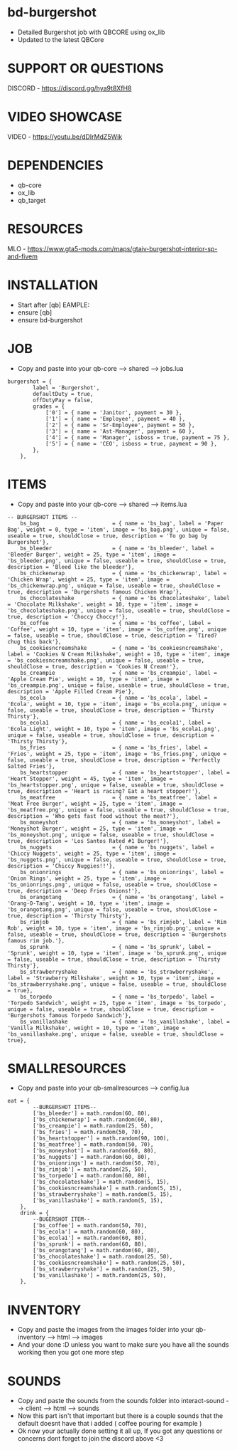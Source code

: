 # bd-burgershot
- Detailed Burgershot job with QBCORE using ox_lib
- Updated to the latest QBCore

# SUPPORT OR QUESTIONS
DISCORD - https://discord.gg/hya9t8XfH8

# VIDEO SHOWCASE
VIDEO - https://youtu.be/dDIrMdZ5Wik

# DEPENDENCIES
- qb-core
- ox_lib
- qb_target

# RESOURCES
MLO - https://www.gta5-mods.com/maps/gtaiv-burgershot-interior-sp-and-fivem

# INSTALLATION
- Start after [qb]
EAMPLE:
- ensure [qb]
- ensure bd-burgershot

# JOB
- Copy and paste into your qb-core --> shared --> jobs.lua
```
burgershot = {
		label = 'Burgershot',
		defaultDuty = true,
		offDutyPay = false,
		grades = {
			['0'] = { name = 'Janitor', payment = 30 },
			['1'] = { name = 'Employee', payment = 40 },
			['2'] = { name = 'Sr-Employee', payment = 50 },
			['3'] = { name = 'Ast-Manager', payment = 60 },
			['4'] = { name = 'Manager', isboss = true, payment = 75 },
			['5'] = { name = 'CEO', isboss = true, payment = 90 },
		},
	},
```

# ITEMS
- Copy and paste into your qb-core --> shared --> items.lua
```
-- BURGERSHOT ITEMS --
    bs_bag                       = { name = 'bs_bag', label = 'Paper Bag', weight = 0, type = 'item', image = 'bs_bag.png', unique = false, useable = true, shouldClose = true, description = 'To go bag by Burgershot'},
    bs_bleeder                   = { name = 'bs_bleeder', label = 'Bleeder Burger', weight = 25, type = 'item', image = 'bs_bleeder.png', unique = false, useable = true, shouldClose = true, description = 'Bleed like the bleeder'},
    bs_chickenwrap               = { name = 'bs_chickenwrap', label = 'Chicken Wrap', weight = 25, type = 'item', image = 'bs_chickenwrap.png', unique = false, useable = true, shouldClose = true, description = 'Burgershots famous Chicken Wrap'},
    bs_chocolateshake            = { name = 'bs_chocolateshake', label = 'Chocolate Milkshake', weight = 10, type = 'item', image = 'bs_chocolateshake.png', unique = false, useable = true, shouldClose = true, description = 'Choccy Choccy!'},
    bs_coffee                    = { name = 'bs_coffee', label = 'Coffee', weight = 10, type = 'item', image = 'bs_coffee.png', unique = false, useable = true, shouldClose = true, description = 'Tired? chug this back'},
    bs_cookiesncreamshake        = { name = 'bs_cookiesncreamshake', label = 'Cookies N Cream Milkshake', weight = 10, type = 'item', image = 'bs_cookiesncreamshake.png', unique = false, useable = true, shouldClose = true, description = 'Cookies N Cream!'},
    bs_creampie                  = { name = 'bs_creampie', label = 'Apple Cream Pie', weight = 10, type = 'item', image = 'bs_creampie.png', unique = false, useable = true, shouldClose = true, description = 'Apple Filled Cream Pie'},
    bs_ecola                     = { name = 'bs_ecola', label = 'Ecola', weight = 10, type = 'item', image = 'bs_ecola.png', unique = false, useable = true, shouldClose = true, description = 'Thirsty Thirsty'},
    bs_ecola1                    = { name = 'bs_ecola1', label = 'Ecola Light', weight = 10, type = 'item', image = 'bs_ecola1.png', unique = false, useable = true, shouldClose = true, description = 'Thirsty Thirsty'},
    bs_fries                     = { name = 'bs_fries', label = 'Fries', weight = 25, type = 'item', image = 'bs_fries.png', unique = false, useable = true, shouldClose = true, description = 'Perfectly Salted Fries'},
    bs_heartstopper              = { name = 'bs_heartstopper', label = 'Heart Stopper', weight = 45, type = 'item', image = 'bs_heartstopper.png', unique = false, useable = true, shouldClose = true, description = 'Heart is racing? Eat a heart stopper!'},
    bs_meatfree                  = { name = 'bs_meatfree', label = 'Meat Free Burger', weight = 25, type = 'item', image = 'bs_meatfree.png', unique = false, useable = true, shouldClose = true, description = 'Who gets fast food without the meat?'},
    bs_moneyshot                 = { name = 'bs_moneyshot', label = 'Moneyshot Burger', weight = 25, type = 'item', image = 'bs_moneyshot.png', unique = false, useable = true, shouldClose = true, description = 'Los Santos Rated #1 Burger!'},
    bs_nuggets                   = { name = 'bs_nuggets', label = 'Chiccy Nuggets', weight = 25, type = 'item', image = 'bs_nuggets.png', unique = false, useable = true, shouldClose = true, description = 'Chiccy Nuggies!!'},
    bs_onionrings                = { name = 'bs_onionrings', label = 'Onion Rings', weight = 25, type = 'item', image = 'bs_onionrings.png', unique = false, useable = true, shouldClose = true, description = 'Deep Fries Onions!'},
    bs_orangotang                = { name = 'bs_orangotang', label = 'Orang-O-Tang', weight = 10, type = 'item', image = 'bs_orangotang.png', unique = false, useable = true, shouldClose = true, description = 'Thirsty Thirsty'},
    bs_rimjob                    = { name = 'bs_rimjob', label = 'Rim Rob', weight = 10, type = 'item', image = 'bs_rimjob.png', unique = false, useable = true, shouldClose = true, description = 'Burgershots famous rim job.'},
    bs_sprunk                    = { name = 'bs_sprunk', label = 'Sprunk', weight = 10, type = 'item', image = 'bs_sprunk.png', unique = false, useable = true, shouldClose = true, description = 'Thirsty Thirsty'},
    bs_strawberryshake           = { name = 'bs_strawberryshake', label = 'Strawberry Milkshake', weight = 10, type = 'item', image = 'bs_strawberryshake.png', unique = false, useable = true, shouldClose = true},
    bs_torpedo                   = { name = 'bs_torpedo', label = 'Torpedo Sandwich', weight = 25, type = 'item', image = 'bs_torpedo', unique = false, useable = true, shouldClose = true, description = 'Burgershots famous Torpedo Sandwich'},
    bs_vanillashake              = { name = 'bs_vanillashake', label = 'Vanilla Milkshake', weight = 10, type = 'item', image = 'bs_vanillashake.png', unique = false, useable = true, shouldClose = true},
```

# SMALLRESOURCES
- Copy and paste into your qb-smallresources --> config.lua
```
eat = {
        --BURGERSHOT ITEMS--
        ['bs_bleeder'] = math.random(60, 80),
        ['bs_chickenwrap'] = math.random(60, 80),
        ['bs_creampie'] = math.random(25, 50),
        ['bs_fries'] = math.random(50, 70),
        ['bs_heartstopper'] = math.random(90, 100),
        ['bs_meatfree'] = math.random(50, 70),
        ['bs_moneyshot'] = math.random(60, 80),
        ['bs_nuggets'] = math.random(60, 80),
        ['bs_onionrings'] = math.random(50, 70),
        ['bs_rimjob'] = math.random(25, 50),
        ['bs_torpedo'] = math.random(60, 80),
        ['bs_chocolateshake'] = math.random(5, 15),
        ['bs_cookiesncreamshake'] = math.random(5, 15),
        ['bs_strawberryshake'] = math.random(5, 15),
        ['bs_vanillashake'] = math.random(5, 15),
    },
    drink = {
        --BUGERSHOT ITEM--
        ['bs_coffee'] = math.random(50, 70),
        ['bs_ecola'] = math.random(60, 80),
        ['bs_ecola1'] = math.random(60, 80),
        ['bs_sprunk'] = math.random(60, 80),
        ['bs_orangotang'] = math.random(60, 80),
        ['bs_chocolateshake'] = math.random(25, 50),
        ['bs_cookiesncreamshake'] = math.random(25, 50),
        ['bs_strawberryshake'] = math.random(25, 50),
        ['bs_vanillashake'] = math.random(25, 50),
    },
```

# INVENTORY
- Copy and paste the images from the images folder into your qb-inventory --> html --> images
 - And your done :D unless you want to make sure you have all the sounds working then you got one more step

# SOUNDS
- Copy and paste the sounds from the sounds folder into interact-sound --> client --> html --> sounds
- Now this part isn't that important but there is a couple sounds that the default doesnt have that i added ( coffee pouring for example )
 - Ok now your actually done setting it all up, If you got any questions or concerns dont forget to join the discord above <3
